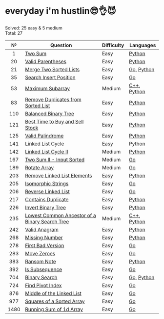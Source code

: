 # everyday i'm hustlin😎👌😈

Solved: 25 easy & 5 medium  
Total: 27

| №    |                                                                    Question                                                                   | Difficulty |                                                                                                  Languages                                                                                                 |
| :--: |                                                                   ----------                                                                  | ---------  |                                                                                                  ---------                                                                                                 |
| 1    | [Two Sum](https://leetcode.com/problems/two-sum/)                                                                                             | Easy       | [Python](/problems/1.%20Two%20Sum/python/solve.py)                                                                                                                                                         |
| 20   | [Valid Parentheses](https://leetcode.com/problems/valid-parentheses/)                                                                         | Easy       | [Python](/problems/20.%20Valid%20parentheses/python/solve.py)                                                                                                                                              |
| 21   | [Merge Two Sorted Lists](https://leetcode.com/problems/merge-two-sorted-lists/)                                                               | Easy       | [Go](/problems/21.%20Merge%20Two%20Sorted%20Lists/golang/main.go), [Python](/problems/21.%20Merge%20Two%20Sorted%20Lists/python/solve.py)                                                                  |
| 35   | [Search Insert Position](https://leetcode.com/problems/search-insert-position/)                                                               | Easy       | [Go](/problems/35.%20Search%20Insert%20Position/golang/main.go)                                                                                                                                            |
| 53   | [Maximum Subarray](https://leetcode.com/problems/maximum-subarray/)                                                                           | Medium     | [C++](/problems/53.%20Maximum%20Subarray/c++/main.cpp), [Python](/problems/53.%20Maximum%20Subarray/python/solve.py)                                                                                       |
| 83   | [Remove Duplicates from Sorted List](https://leetcode.com/problems/remove-duplicates-from-sorted-list/)                                       | Easy       | [Python](/problems/83.%20Remove%20Duplicates%20from%20Sorted%20List/python/solve.py)                                                                                                                       |
| 110  | [Balanced Binary Tree](https://leetcode.com/problems/balanced-binary-tree/)                                                                   | Easy       | [Python](/problems/110.%20Balanced%20Binary%20Tree/python/solve.py)                                                                                                                                        |
| 121  | [Best Time to Buy and Sell Stock](https://leetcode.com/problems/best-time-to-buy-and-sell-stock/)                                             | Easy       | [Python](/problems/121.%20Best%20Time%20to%20Buy%20and%20Sell%20Stock/python/solve.py)                                                                                                                     |
| 125  | [Valid Palindrome](https://leetcode.com/problems/valid-palindrome/)                                                                           | Easy       | [Python](/problems/125.%20Valid%20Palindrome/python/solve.py)                                                                                                                                              |
| 141  | [Linked List Cycle](https://leetcode.com/problems/linked-list-cycle/)                                                                         | Easy       | [Python](/problems/141.%20Linked%20List%20Cycle/python/solve.py)                                                                                                                                           |
| 142  | [Linked List Cycle II](https://leetcode.com/problems/linked-list-cycle-ii/)                                                                   | Medium     | [Python](/problems/142.%20Linked%20List%20Cycle%20II/python/solve.py)                                                                                                                                      |
| 167  | [Two Sum II - Input Sorted](https://leetcode.com/problems/two-sum-ii-input-array-is-sorted/)                                                  | Medium     | [Go](/problems/167.%20Two%20Sum%20II%20-%20Input%20Array%20Is%20Sorted/golang/main.go)                                                                                                                     |
| 189  | [Rotate Array](https://leetcode.com/problems/rotate-array/)                                                                                   | Medium     | [Go](/problems/189.%20Rotate%20Array/golang/main.go)                                                                                                                                                       |
| 203  | [Remove Linked List Elements](https://leetcode.com/problems/remove-linked-list-elements/)                                                     | Easy       | [Python](/problems/203.%20Remove%20Linked%20List%20Elements/python/solve.py)                                                                                                                               |
| 205  | [Isomorphic Strings](https://leetcode.com/problems/isomorphic-strings/)                                                                       | Easy       | [Go](/problems/205.%20Isomorphic%20Strings/golang/main.go)                                                                                                                                                 |
| 206  | [Reverse Linked List](https://leetcode.com/problems/reverse-linked-list/)                                                                     | Easy       | [Go](/problems/206.%20Reverse%20Linked%20List/golang/main.go)                                                                                                                                              |
| 217  | [Contains Duplicate](https://leetcode.com/problems/contains-duplicate/)                                                                       | Easy       | [Python](/problems/217.%20Contains%20Duplicate/python/solve.py)                                                                                                                                            |
| 226  | [Invert Binary Tree](https://leetcode.com/problems/invert-binary-tree/)                                                                       | Easy       | [Python](/problems/226.%20Invert%20Binary%20Tree/python/solve.py)                                                                                                                                          |
| 235  | [Lowest Common Ancestor of a Binary Search Tree](https://leetcode.com/problems/lowest-common-ancestor-of-a-binary-search-tree/description/)   | Medium     | [C++](/problems/235.%20Lowest%20Common%20Ancestor%20of%20a%20Binary%20Search%20Tree/c++/main.cpp), [Python](/problems/235.%20Lowest%20Common%20Ancestor%20of%20a%20Binary%20Search%20Tree/python/solve.py) |
| 242  | [Valid Anagram](https://leetcode.com/problems/valid-anagram/)                                                                                 | Easy       | [Python](/problems/242.%20Valid%20Anagram/python/solve.py)                                                                                                                                                 |
| 268  | [Missing Number](https://leetcode.com/problems/missing-number/)                                                                               | Easy       | [Python](/problems/268.%20Missing%20Number/python/solve.py)                                                                                                                                                |
| 278  | [First Bad Version](https://leetcode.com/problems/first-bad-version/)                                                                         | Easy       | [Go](/problems/278.%20First%20Bad%20Version/golang/main.go)                                                                                                                                                |
| 283  | [Move Zeroes](https://leetcode.com/problems/move-zeroes/)                                                                                     | Easy       | [Go](/problems/283.%20Move%20Zeroes/golang/main.go)                                                                                                                                                        |
| 383  | [Ransom Note](https://leetcode.com/problems/ransom-note/)                                                                                     | Easy       | [Python](/problems/383.%20Ransom%20Note/python/solve.py)                                                                                                                                                   |
| 392  | [Is Subsequence](https://leetcode.com/problems/is-subsequence/)                                                                               | Easy       | [Go](/problems/392.%20Is%20Subsequence/golang/main.go)                                                                                                                                                     |
| 704  | [Binary Search](https://leetcode.com/problems/binary-search/)                                                                                 | Easy       | [Go](/problems/704.%20Binary%20Search/golang/main.go), [Python](/problems/704.%20Binary%20Search/python/solve.py)                                                                                          |
| 724  | [Find Pivot Index](https://leetcode.com/problems/find-pivot-index/)                                                                           | Easy       | [Go](/problems/724.%20Find%20Pivot%20Index/golang/main.go)                                                                                                                                                 |
| 876  | [Middle of the Linked List](https://leetcode.com/problems/middle-of-the-linked-list/)                                                         | Easy       | [Go](/problems/876.%20Middle%20of%20the%20linked%20list/golang/main.go)                                                                                                                                    |
| 977  | [Squares of a Sorted Array](https://leetcode.com/problems/squares-of-a-sorted-array/)                                                         | Easy       | [Go](/problems/977.%20Squares%20of%20a%20Sorted%20Array/golang/main.go)                                                                                                                                    |
| 1480 | [Running Sum of 1d Array](https://leetcode.com/problems/running-sum-of-1d-array/)                                                             | Easy       | [Go](/problems/1480.%20Running%20Sum%20of%201d%20Array/golang/main.go)                                                                                                                                     |



